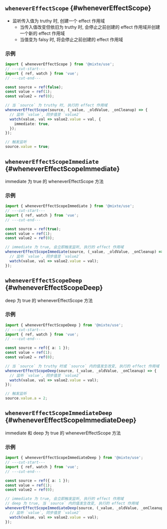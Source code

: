 ## `wheneverEffectScope` {#wheneverEffectScope}

- 监听传入值为 truthy 时, 创建一个 effect 作用域
  - 当传入值改变但依旧为 truthy 时, 会停止之前创建的 effect 作用域并创建一个新的 effect 作用域
  - 当值变为 falsy 时, 将会停止之前创建的 effect 作用域

### 示例

```ts twoslash
import { wheneverEffectScope } from '@mixte/use';
// ---cut-start---
import { ref, watch } from 'vue';
// ---cut-end---

const source = ref(false);
const value = ref(1);
const value2 = ref(0);

// 当 `source` 为 truthy 时, 执行的 effect 作用域
wheneverEffectScope(source, (_value, _oldValue, _onCleanup) => {
  // 监听 `value`, 同步值至 `value2`
  watch(value, val => value2.value = val, {
    immediate: true,
  });
});

// 触发监听
source.value = true;
```

## `wheneverEffectScopeImmediate` {#wheneverEffectScopeImmediate}

immediate 为 true 的 wheneverEffectScope 方法

### 示例

```ts twoslash
import { wheneverEffectScopeImmediate } from '@mixte/use';
// ---cut-start---
import { ref, watch } from 'vue';
// ---cut-end---

const source = ref(true);
const value = ref(1);
const value2 = ref(0);

// immediate 为 true, 会立即触发监听, 执行的 effect 作用域
wheneverEffectScopeImmediate(source, (_value, _oldValue, _onCleanup) => {
  // 监听 `value`, 同步值至 `value2`
  watch(value, val => value2.value = val);
});
```

## `wheneverEffectScopeDeep` {#wheneverEffectScopeDeep}

deep 为 true 的 wheneverEffectScope 方法

### 示例

```ts twoslash
import { wheneverEffectScopeDeep } from '@mixte/use';
// ---cut-start---
import { ref, watch } from 'vue';
// ---cut-end---

const source = ref({ a: 1 });
const value = ref(1);
const value2 = ref(0);

// 当 `source` 为 truthy 时或 `source` 内的值发生改变, 执行的 effect 作用域
wheneverEffectScopeDeep(source, (_value, _oldValue, _onCleanup) => {
  // 监听 `value`, 同步值至 `value2`
  watch(value, val => value2.value = val);
});

// 触发监听
source.value.a = 2;
```

## `wheneverEffectScopeImmediateDeep` {#wheneverEffectScopeImmediateDeep}

immediate 和 deep 为 true 的 wheneverEffectScope 方法

### 示例

```ts twoslash
import { wheneverEffectScopeImmediateDeep } from '@mixte/use';
// ---cut-start---
import { ref, watch } from 'vue';
// ---cut-end---

const source = ref({ a: 1 });
const value = ref(1);
const value2 = ref(0);

// immediate 为 true, 会立即触发监听, 执行的 effect 作用域
// deep 为 true, 当 `source` 内的值发生改变, 执行的 effect 作用域
wheneverEffectScopeImmediateDeep(source, (_value, _oldValue, _onCleanup) => {
  // 监听 `value`, 同步值至 `value2`
  watch(value, val => value2.value = val);
});
```
